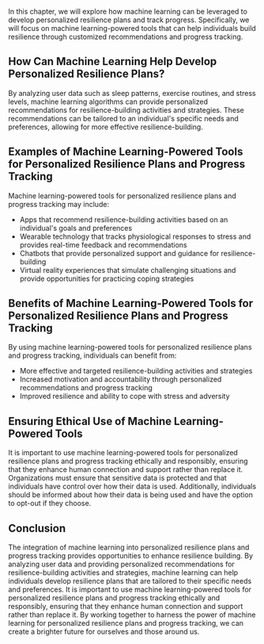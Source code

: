 
In this chapter, we will explore how machine learning can be leveraged to develop personalized resilience plans and track progress. Specifically, we will focus on machine learning-powered tools that can help individuals build resilience through customized recommendations and progress tracking.

How Can Machine Learning Help Develop Personalized Resilience Plans?
--------------------------------------------------------------------

By analyzing user data such as sleep patterns, exercise routines, and stress levels, machine learning algorithms can provide personalized recommendations for resilience-building activities and strategies. These recommendations can be tailored to an individual's specific needs and preferences, allowing for more effective resilience-building.

Examples of Machine Learning-Powered Tools for Personalized Resilience Plans and Progress Tracking
--------------------------------------------------------------------------------------------------

Machine learning-powered tools for personalized resilience plans and progress tracking may include:

* Apps that recommend resilience-building activities based on an individual's goals and preferences
* Wearable technology that tracks physiological responses to stress and provides real-time feedback and recommendations
* Chatbots that provide personalized support and guidance for resilience-building
* Virtual reality experiences that simulate challenging situations and provide opportunities for practicing coping strategies

Benefits of Machine Learning-Powered Tools for Personalized Resilience Plans and Progress Tracking
--------------------------------------------------------------------------------------------------

By using machine learning-powered tools for personalized resilience plans and progress tracking, individuals can benefit from:

* More effective and targeted resilience-building activities and strategies
* Increased motivation and accountability through personalized recommendations and progress tracking
* Improved resilience and ability to cope with stress and adversity

Ensuring Ethical Use of Machine Learning-Powered Tools
------------------------------------------------------

It is important to use machine learning-powered tools for personalized resilience plans and progress tracking ethically and responsibly, ensuring that they enhance human connection and support rather than replace it. Organizations must ensure that sensitive data is protected and that individuals have control over how their data is used. Additionally, individuals should be informed about how their data is being used and have the option to opt-out if they choose.

Conclusion
----------

The integration of machine learning into personalized resilience plans and progress tracking provides opportunities to enhance resilience building. By analyzing user data and providing personalized recommendations for resilience-building activities and strategies, machine learning can help individuals develop resilience plans that are tailored to their specific needs and preferences. It is important to use machine learning-powered tools for personalized resilience plans and progress tracking ethically and responsibly, ensuring that they enhance human connection and support rather than replace it. By working together to harness the power of machine learning for personalized resilience plans and progress tracking, we can create a brighter future for ourselves and those around us.
